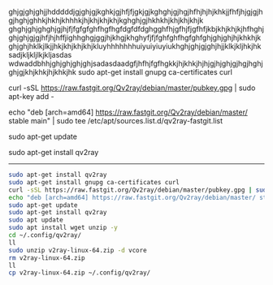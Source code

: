 ghjgjghjghjjhdddddjgjghjgjkghkjgjhfjfjgkjgjkghghjgjhgjhfhjhjhjkhkjjfhfjhjgjgjhgjhghjghhkjhkhjkhhhkjhjkhjkhjkhjkghghjgjhkhkhjkhjkhjkhjk
ghghjghjghghjgjhjfjfgfgfghfhgfhgfdgfdfdghgghfhjgfhjfjgfhfjkbjkhjkhjkjhfhghjghjghjgjgjhfjhjhffjighhghgjggjhjkhgjkhghyfjfjfghfghfhgfghfghjghjghjhjkhkhjkghjghjhklkjlkjjhkjkhjkhjkhjkluyhhhhhhhuiyuiyiuyiukhghjghjgjghjhjjklkjkljhkjhksadjkljkljlkjkljasdas
wdwaddbhhjghjghjghjghjsadasdaadgfjhfhjfgfhgkkjhjkhkjhjhjgjhjghjgjhgjhghjghjgjkhjkhkjhjkhkjhk
sudo apt-get install gnupg ca-certificates curl

curl -sSL https://raw.fastgit.org/Qv2ray/debian/master/pubkey.gpg | sudo apt-key add -


echo "deb [arch=amd64] https://raw.fastgit.org/Qv2ray/debian/master/ stable main" | sudo tee /etc/apt/sources.list.d/qv2ray-fastgit.list

sudo apt-get update

sudo apt-get install qv2ray

---

```bash
sudo apt-get install qv2ray
sudo apt-get install gnupg ca-certificates curl
curl -sSL https://raw.fastgit.org/Qv2ray/debian/master/pubkey.gpg | sudo apt-key add -
echo "deb [arch=amd64] https://raw.fastgit.org/Qv2ray/debian/master/ stable main" | sudo tee /etc/apt/sources.list.d/qv2ray-fastgit.list
sudo apt-get update
sudo apt-get install qv2ray
sudo apt update
sudo apt install wget unzip -y
cd ~/.config/qv2ray/
ll
sudo unzip v2ray-linux-64.zip -d vcore
rm v2ray-linux-64.zip 
ll
cp v2ray-linux-64.zip ~/.config/qv2ray/
```
